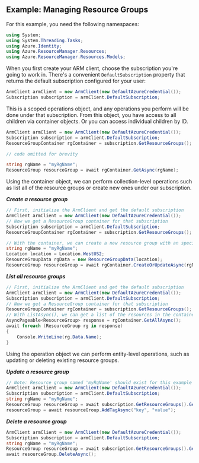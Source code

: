 Example: Managing Resource Groups
--------------------------------------
For this example, you need the following namespaces:
```C# Snippet:Managing_Resource_Groups_Namespaces
using System;
using System.Threading.Tasks;
using Azure.Identity;
using Azure.ResourceManager.Resources;
using Azure.ResourceManager.Resources.Models;
```

When you first create your ARM client, choose the subscription you're going to work in. There's a convenient `DefaultSubscription` property that returns the default subscription configured for your user:

```C# Snippet:Managing_Resource_Groups_DefaultSubscription
ArmClient armClient = new ArmClient(new DefaultAzureCredential());
Subscription subscription = armClient.DefaultSubscription;
```

This is a scoped operations object, and any operations you perform will be done under that subscription. From this object, you have access to all children via container objects. Or you can access individual children by ID.

```C# Snippet:Managing_Resource_Groups_GetResourceGroupContainer
ArmClient armClient = new ArmClient(new DefaultAzureCredential());
Subscription subscription = armClient.DefaultSubscription;
ResourceGroupContainer rgContainer = subscription.GetResourceGroups();

// code omitted for brevity

string rgName = "myRgName";
ResourceGroup resourceGroup = await rgContainer.GetAsync(rgName);
```

Using the container object, we can perform collection-level operations such as list all of the resource groups or create new ones under our subscription.

***Create a resource group***

```C# Snippet:Managing_Resource_Groups_CreateAResourceGroup
// First, initialize the ArmClient and get the default subscription
ArmClient armClient = new ArmClient(new DefaultAzureCredential());
// Now we get a ResourceGroup container for that subscription
Subscription subscription = armClient.DefaultSubscription;
ResourceGroupContainer rgContainer = subscription.GetResourceGroups();

// With the container, we can create a new resource group with an specific name
string rgName = "myRgName";
Location location = Location.WestUS2;
ResourceGroupData rgData = new ResourceGroupData(location);
ResourceGroup resourceGroup = await rgContainer.CreateOrUpdateAsync(rgName, rgData);
```

***List all resource groups***

```C# Snippet:Managing_Resource_Groups_ListAllResourceGroup
// First, initialize the ArmClient and get the default subscription
ArmClient armClient = new ArmClient(new DefaultAzureCredential());
Subscription subscription = armClient.DefaultSubscription;
// Now we get a ResourceGroup container for that subscription
ResourceGroupContainer rgContainer = subscription.GetResourceGroups();
// With ListAsync(), we can get a list of the resources in the container
AsyncPageable<ResourceGroup> response = rgContainer.GetAllAsync();
await foreach (ResourceGroup rg in response)
{
    Console.WriteLine(rg.Data.Name);
}
```

Using the operation object we can perform entity-level operations, such as updating or deleting existing resource groups.

***Update a resource group***

```C# Snippet:Managing_Resource_Groups_UpdateAResourceGroup
// Note: Resource group named 'myRgName' should exist for this example to work.
ArmClient armClient = new ArmClient(new DefaultAzureCredential());
Subscription subscription = armClient.DefaultSubscription;
string rgName = "myRgName";
ResourceGroup resourceGroup = await subscription.GetResourceGroups().GetAsync(rgName);
resourceGroup = await resourceGroup.AddTagAsync("key", "value");
```

***Delete a resource group***

```C# Snippet:Managing_Resource_Groups_DeleteResourceGroup
ArmClient armClient = new ArmClient(new DefaultAzureCredential());
Subscription subscription = armClient.DefaultSubscription;
string rgName = "myRgName";
ResourceGroup resourceGroup = await subscription.GetResourceGroups().GetAsync(rgName);
await resourceGroup.DeleteAsync();
```

